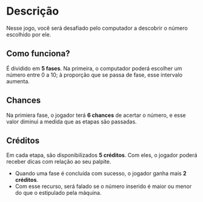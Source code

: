 # Descrição
Nesse jogo, você será desafiado pelo computador a descobrir o número escolhido por ele.

## Como funciona?

É dividido em **5 fases**. Na primeira, o computador poderá escolher um número entre 0 a 10; à proporção que se passa de fase, esse intervalo aumenta.

## Chances 
Na primiera fase, o jogador terá **6 chances** de acertar o número, e esse valor diminui a medida que as etapas são passadas.


## Créditos 
Em cada etapa, são disponibilizados **5 créditos**. Com eles, o jogador poderá receber dicas com relação ao seu palpite.

* Quando uma fase é concluída com sucesso, o jogador ganha mais **2 créditos**.
* Com esse recurso, será falado se o número inserido é maior ou menor do que o estipulado pela máquina.



